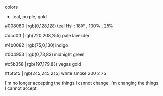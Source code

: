 colors
- teal, purple, gold

#008080 | rgb(0,128,128) teal Hsl : 180° , 100% , 25%

#dcd0ff | rgb(220,208,255) pale lavender

#4b0082 | rgb(75,0,130) indigo

#004953 | rgb(0,73,83) midnight green

#c5b358 | rgb(197,179,88) vegas gold

#f5f5f5 | rgb(245,245,245) white smoke 200 2 75

I'm no longer accepting the things I cannot change. I'm changing the things I cannot accept.